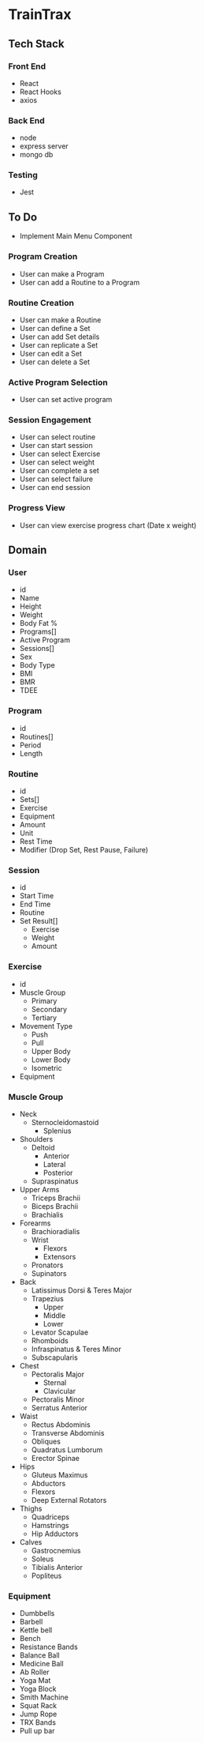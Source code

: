 # TrainTrax

## Tech Stack

### Front End

- React
- React Hooks
- axios

### Back End

- node
- express server
- mongo db

### Testing

- Jest

## To Do

- Implement Main Menu Component

### Program Creation

- User can make a Program
- User can add a Routine to a Program

### Routine Creation

- User can make a Routine
- User can define a Set
- User can add Set details
- User can replicate a Set
- User can edit a Set
- User can delete a Set

### Active Program Selection

- User can set active program

### Session Engagement

- User can select routine
- User can start session
- User can select Exercise
- User can select weight
- User can complete a set
- User can select failure
- User can end session

### Progress View

- User can view exercise progress chart (Date x weight)

## Domain

### User

- id
- Name
- Height
- Weight
- Body Fat %
- Programs[]
- Active Program
- Sessions[]
- Sex
- Body Type
- BMI
- BMR
- TDEE

### Program

- id
- Routines[]
- Period
- Length

### Routine

- id
- Sets[]
- Exercise
- Equipment
- Amount
- Unit
- Rest Time
- Modifier (Drop Set, Rest Pause, Failure)

### Session

- id
- Start Time
- End Time
- Routine
- Set Result[]
    - Exercise
    - Weight
    - Amount

### Exercise

- id
- Muscle Group
    - Primary
    - Secondary
    - Tertiary
- Movement Type
    - Push
    - Pull
    - Upper Body
    - Lower Body
    - Isometric
- Equipment

### Muscle Group

- Neck
    - Sternocleidomastoid
        - Splenius
- Shoulders
    - Deltoid
        - Anterior
        - Lateral
        - Posterior
    - Supraspinatus
- Upper Arms
    - Triceps Brachii
    - Biceps Brachii
    - Brachialis
- Forearms
    - Brachioradialis
    - Wrist
        - Flexors
        - Extensors
    - Pronators
    - Supinators
- Back
    - Latissimus Dorsi & Teres Major
    - Trapezius
        - Upper
        - Middle
        - Lower
    - Levator Scapulae
    - Rhomboids
    - Infraspinatus & Teres Minor
    - Subscapularis
- Chest
    - Pectoralis Major
        - Sternal
        - Clavicular
    - Pectoralis Minor
    - Serratus Anterior
- Waist
    - Rectus Abdominis
    - Transverse Abdominis
    - Obliques
    - Quadratus Lumborum
    - Erector Spinae
- Hips
    - Gluteus Maximus
    - Abductors
    - Flexors
    - Deep External Rotators
- Thighs
    - Quadriceps
    - Hamstrings
    - Hip Adductors
- Calves
    - Gastrocnemius
    - Soleus
    - Tibialis Anterior
    - Popliteus

### Equipment

- Dumbbells
- Barbell
- Kettle bell
- Bench
- Resistance Bands
- Balance Ball
- Medicine Ball
- Ab Roller
- Yoga Mat
- Yoga Block
- Smith Machine
- Squat Rack
- Jump Rope
- TRX Bands
- Pull up bar
